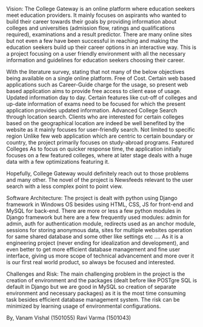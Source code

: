 Vision: The College Gateway is an online platform where education seekers meet education providers. It mainly focuses on aspirants who wanted to build their career towards their goals by providing information about colleges and universities (admission flow, ratings and qualifications required), examinations and a result predictor. There are many online sites but not even a few have been successful in reaching and making the education seekers build up their career options in an interactive way. This is a project focusing on a user friendly environment with all the necessary information and guidelines for education seekers choosing their career.  

With the literature survey, stating that not many of the below objectives being available on a single online platform. 
  Free of Cost. Certain web based applications such as Career-Guide charge for the usage, so present web based application aims to           provide free access to client ease of usage.
  Updated information day to day. Certain features like cut-off of colleges and up-date information of exams need to be focused             for which the present application provides updated information. 
  Advanced College Search through location search. Clients who are interested for certain colleges based on the geographical location       are indeed be well benefited by the website as it mainly focuses for user-friendly search.
  Not limited to specific region Unlike few web application which are centric to certain boundary or country, the project primarily         focuses on study-abroad programs. 
  Featured Colleges As to focus on quicker response time, the application initially focuses on a few featured colleges, where at later       stage deals with a huge data with a few optimizations featuring it.
  
Hopefully, College Gateway would definitely reach out to those problems and many other. The novel of the project is Newsfeeds relevant to the user search with a less complex point to point view. 

Software Architecture: The project is dealt with python using Django framework in Windows OS besides using HTML, CSS, JS for front-end and MySQL for back-end. There are more or less a few python modules in Django framework but here are a few frequently used modules: admin for admin, auth for authentication module, redirects used as an anchor module, sessions for storing anonymous data, sites for multiple websites operation for same shared database and some other like settings etc …. As it is a engineering project (never ending for idealization and development), and even better to get more efficient database management and fine user interface, giving us more scope of technical advancement and more over it is our first real world product, so always be focused and interested.   

Challenges and Risk: The main challenging problem in the project is the creation of environment and the packages (dealt before like POSTgre SQL is default in Django but we are 
good in MySQL so creation of separate environment and necessary packages) as it is the most time consuming task besides efficient database management system. The risk can be minimized by learning usage of environmental configurations.  

By,
Vanam Vishal (1501055)
Ravi Varma (1501043) 
